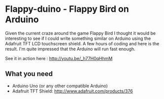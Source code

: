 Flappy-duino - Flappy Bird on Arduino
=====================================

Given the current craze around the game Flappy Bird I thought it would be interesting to see if I could write something similar on Arduino using the Adafruit TFT LCD touchscreen shield.  A few hours of coding and here is the result.  I'm quite impressed that the Arduino will run fast enough.

See it in action here : http://youtu.be/_h77H0qHhmM

What you need
-------------
* Arduino Uno (or any other compatible Arduino)
* Adafruit TFT Shield: http://www.adafruit.com/products/376
